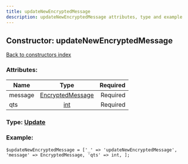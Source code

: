 ```yaml
---
title: updateNewEncryptedMessage
description: updateNewEncryptedMessage attributes, type and example
---
```

## Constructor: updateNewEncryptedMessage  
[Back to constructors index](index.md)



### Attributes:

| Name     |    Type       | Required |
|----------|:-------------:|---------:|
|message|[EncryptedMessage](../types/EncryptedMessage.md) | Required|
|qts|[int](../types/int.md) | Required|



### Type: [Update](../types/Update.md)


### Example:

```
$updateNewEncryptedMessage = ['_' => 'updateNewEncryptedMessage', 'message' => EncryptedMessage, 'qts' => int, ];
```